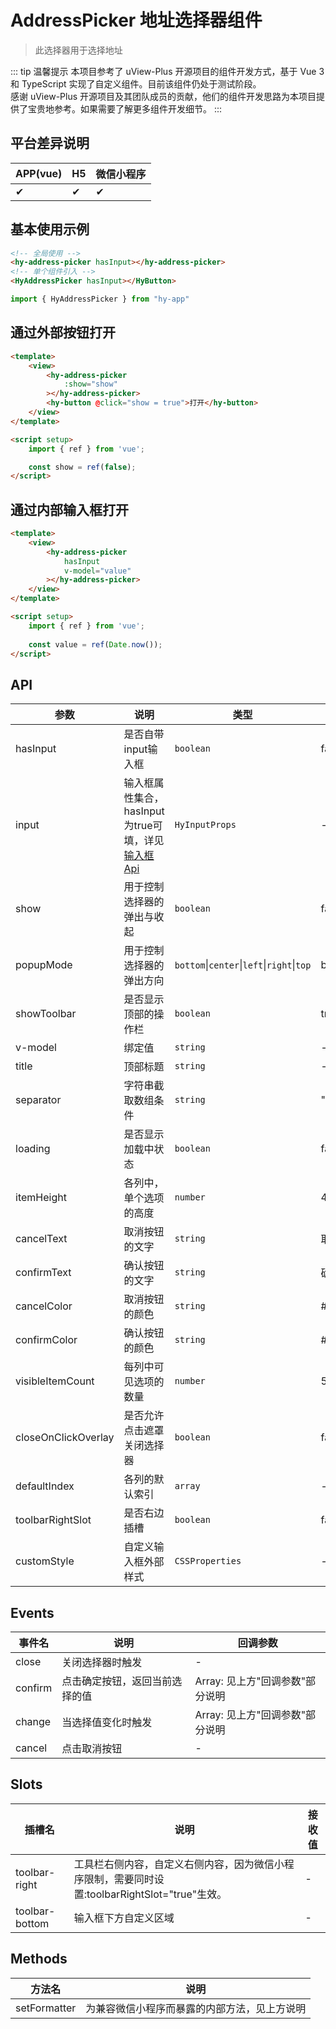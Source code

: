 # AddressPicker 地址选择器组件
> 此选择器用于选择地址


::: tip 温馨提示
本项目参考了 uView-Plus 开源项目的组件开发方式，基于 Vue 3 和 TypeScript 实现了自定义组件。目前该组件仍处于测试阶段。<br>
感谢 uView-Plus 开源项目及其团队成员的贡献，他们的组件开发思路为本项目提供了宝贵地参考。如果需要了解更多组件开发细节。
:::


## 平台差异说明

| APP(vue) | H5 | 微信小程序 |
|----------|----|-------|
| ✔        | ✔  | ✔     |

## 基本使用示例

```html
<!-- 全局使用 -->
<hy-address-picker hasInput></hy-address-picker>
<!-- 单个组件引入 -->
<HyAddressPicker hasInput></HyButton>
```
```ts
import { HyAddressPicker } from "hy-app"
```

## 通过外部按钮打开

```html
<template>
    <view>
        <hy-address-picker
            :show="show"
        ></hy-address-picker>
        <hy-button @click="show = true">打开</hy-button>
    </view>
</template>

<script setup>
    import { ref } from 'vue';

    const show = ref(false);
</script>
```

## 通过内部输入框打开

```html
<template>
    <view>
        <hy-address-picker
            hasInput
            v-model="value"
        ></hy-address-picker>
    </view>
</template>

<script setup>
    import { ref } from 'vue';
    
    const value = ref(Date.now());
</script>
```


## API

| 参数                  | 说明                                              | 类型                                         | 默认值     |
|---------------------|-------------------------------------------------|--------------------------------------------|---------|
| hasInput            | 是否自带input输入框                                    | `boolean`                                  | false   |
| input               | 输入框属性集合，hasInput为true可填，详见[输入框Api](./input#api) | `HyInputProps`                             | -       |
| show                | 用于控制选择器的弹出与收起                                   | `boolean`                                  | false   |
| popupMode           | 用于控制选择器的弹出方向                                    | `bottom`\|`center`\|`left`\|`right`\|`top` | bottom  |
| showToolbar         | 是否显示顶部的操作栏                                      | `boolean`                                  | true    |
| v-model             | 绑定值                                             | `string`                                   | -       |
| title               | 顶部标题                                            | `string`                                   | -       |
| separator           | 字符串截取数组条件                                       | `string`                                   | " "     |
| loading             | 是否显示加载中状态                                       | `boolean`                                  | false   |
| itemHeight          | 各列中，单个选项的高度                                     | `number`                                   | 44      |
| cancelText          | 取消按钮的文字                                         | `string`                                   | 取消      |
| confirmText         | 确认按钮的文字                                         | `string`                                   | 确认      |
| cancelColor         | 取消按钮的颜色                                         | `string`                                   | #909193 |
| confirmColor        | 确认按钮的颜色                                         | `string`                                   | #3c9cff |
| visibleItemCount    | 每列中可见选项的数量                                      | `number`                                   | 5       |
| closeOnClickOverlay | 是否允许点击遮罩关闭选择器                                   | `boolean`                                  | false   |
| defaultIndex        | 各列的默认索引                                         | `array`                                    | -       |
| toolbarRightSlot    | 是否右边插槽                                          | `boolean`                                  | false   |
| customStyle         | 自定义输入框外部样式                                      | `CSSProperties`                            | -       |

## Events

| 事件名     | 说明              | 回调参数                 |
|---------|-----------------|----------------------|
| close   | 关闭选择器时触发        | -                    |
| confirm | 点击确定按钮，返回当前选择的值 | Array: 见上方"回调参数"部分说明 |
| change  | 当选择值变化时触发       | Array: 见上方"回调参数"部分说明 |
| cancel  | 点击取消按钮	         | -                    |

## Slots
| 插槽名            | 说明                                                          | 接收值 |
|----------------|-------------------------------------------------------------|-----|
| toolbar-right  | 工具栏右侧内容，自定义右侧内容，因为微信小程序限制，需要同时设置:toolbarRightSlot="true"生效。 | -   |
| toolbar-bottom | 输入框下方自定义区域                                                  | -   |

## Methods
| 方法名          | 说明                     |
|--------------|------------------------|
| setFormatter | 为兼容微信小程序而暴露的内部方法，见上方说明 |

<demo-model url="pages/components/addressPicker/addressPicker"></demo-model>

